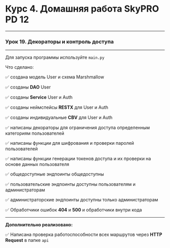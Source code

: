# Курс 4. Домашняя работа SkyPRO PD 12

______________________________________

### **Урок 19. Декораторы и контроль доступа**

______________________________________
Для запуска программы используйте `main.py`

Что сделано:

:white_check_mark: создана модель User и схема Marshmallow

:white_check_mark: созданы **DAO** User

:white_check_mark: созданы **Service** User и Auth

:white_check_mark: созданы неймспейсы **RESTX** для User и Auth

:white_check_mark: созданы индивидуальные **CBV** для User и Auth

:white_check_mark: написаны декораторы для ограничения доступа определенным категориям пользователей

:white_check_mark: написаны функции для шифрования и проверки паролей пользователей

:white_check_mark: написаны функции генерации токенов доступа и их проверки на основе данных пользователя

:white_check_mark: общедоступные эндпоинты общедоступны

:white_check_mark: пользовательские эндпоинты доступны пользователям и администраторам

:white_check_mark: администраторские эндпоинты доступны только администраторам

:white_check_mark: Обработчики ошибок **404** и **500** и обработчики внутри кода
_____________________________________
**Дополнительно реализовано:**

:white_check_mark: Написана проверка работоспособности всех маршрутов через **HTTP Request** в папке `api`
